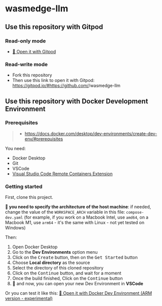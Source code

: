 # wasmedge-llm

## Use this repository with Gitpod

### Read-only mode

- [🍊 Open it with Gitpod](https://gitpod.io/#https://github.com/bots-garden/wasmedge-llm)

### Read-write mode

- Fork this repository
- Then use this link to open it with Gitpod: https://gitpod.io/#https://github.com/<YOUR-GITHUB-HANDLE>/wasmedge-llm

## Use this repository with Docker Development Environment

### Prerequisites
> - https://docs.docker.com/desktop/dev-environments/create-dev-env/#prerequisites

You need:
- Docker Desktop
- Git
- VSCode
- [Visual Studio Code Remote Containers Extension](https://marketplace.visualstudio.com/items?itemName=ms-vscode-remote.remote-containers)

### Getting started

First, clone this project.

**👋 you need to specify the architecture of the host machine**: if needed, change the value of the `WORKSPACE_ARCH` variable in this file: `compose-dev.yaml` (for example, if you work on a Macbook Intel, use `amd64`, on a Macbook M1, use `arm64` - it's the same with Linux - not yet tested on Windows)

Then:
1. Open Docker Desktop
2. Go to the **Dev Environments** option menu
3. Click on the <kbd>Create</kbd> button, then on the <kbd>Get Started</kbd> button
4. Choose **Local directory** as the source
5. Select the directory of this cloned repository
6. Click on the <kbd>Continue</kbd> button, and wait for a moment
7. Once the build finished, Click on the <kbd>Continue</kbd> button
8. 🎉 and now, you can open your new Dev Environment in **VSCode**

Or you can test it like this: [🐳 Open it with Docker Dev Environment (ARM version - experimental)](https://open.docker.com/dashboard/dev-envs?url=https://github.com/bots-garden/wasmedge-llm/tree/main)
